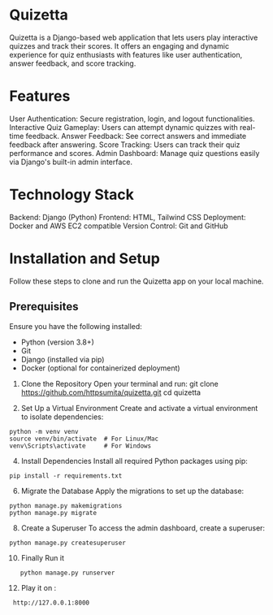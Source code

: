 # Quizetta
Quizetta is a Django-based web application that lets users play interactive quizzes and track their scores. It offers an engaging and dynamic experience for quiz enthusiasts with features like user authentication, answer feedback, and score tracking.

# Features
User Authentication: Secure registration, login, and logout functionalities.
Interactive Quiz Gameplay: Users can attempt dynamic quizzes with real-time feedback.
Answer Feedback: See correct answers and immediate feedback after answering.
Score Tracking: Users can track their quiz performance and scores.
Admin Dashboard: Manage quiz questions easily via Django's built-in admin interface.

# Technology Stack
Backend: Django (Python)
Frontend: HTML, Tailwind CSS
Deployment: Docker and AWS EC2 compatible
Version Control: Git and GitHub


# Installation and Setup
Follow these steps to clone and run the Quizetta app on your local machine.

## Prerequisites
Ensure you have the following installed:

- Python (version 3.8+)
- Git
- Django (installed via pip)
- Docker (optional for containerized deployment)

1. Clone the Repository
Open your terminal and run: git clone https://github.com/httpsumita/quizetta.git
cd quizetta

2. Set Up a Virtual Environment
Create and activate a virtual environment to isolate dependencies:
```
python -m venv venv
source venv/bin/activate  # For Linux/Mac
venv\Scripts\activate     # For Windows
```

4. Install Dependencies
Install all required Python packages using pip:
```
pip install -r requirements.txt
```
6. Migrate the Database
Apply the migrations to set up the database:
```
python manage.py makemigrations
python manage.py migrate
```

8. Create a Superuser 
To access the admin dashboard, create a superuser:
```
python manage.py createsuperuser
```

10. Finally Run it
```
   python manage.py runserver
```

12. Play it on :
```
 http://127.0.0.1:8000
```


